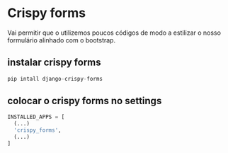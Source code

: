# Crispy forms

Vai permitir que o utilizemos poucos códigos de modo a estilizar o nosso formulário alinhado com o bootstrap.

## instalar crispy forms

```python
pip intall django-crispy-forms
```

## colocar o crispy forms no settings

``` python
INSTALLED_APPS = [
  (...)
  'crispy_forms',
  (...)
]
```
